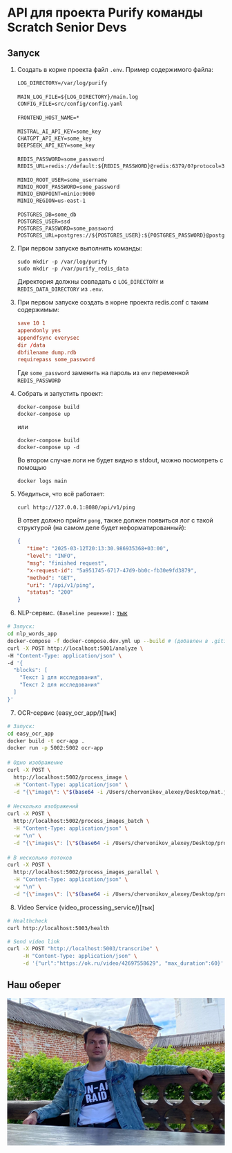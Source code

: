 # API для проекта Purify команды Scratch Senior Devs

## Запуск

1. Создать в корне проекта файл `.env`. Пример содержимого файла:

    ```env
   LOG_DIRECTORY=/var/log/purify
   
   MAIN_LOG_FILE=${LOG_DIRECTORY}/main.log
   CONFIG_FILE=src/config/config.yaml
   
   FRONTEND_HOST_NAME=*
   
   MISTRAL_AI_API_KEY=some_key
   CHATGPT_API_KEY=some_key
   DEEPSEEK_API_KEY=some_key

   REDIS_PASSWORD=some_password
   REDIS_URL=redis://default:${REDIS_PASSWORD}@redis:6379/0?protocol=3
   
   MINIO_ROOT_USER=some_username
   MINIO_ROOT_PASSWORD=some_password
   MINIO_ENDPOINT=minio:9000
   MINIO_REGION=us-east-1

   POSTGRES_DB=some_db
   POSTGRES_USER=ssd
   POSTGRES_PASSWORD=some_password
   POSTGRES_URL=postgres://${POSTGRES_USER}:${POSTGRES_PASSWORD}@postgres:5432/${POSTGRES_DB}
    ```

2. При первом запуске выполнить команды:

   ```shell
   sudo mkdir -p /var/log/purify
   sudo mkdir -p /var/purify_redis_data
   ```
   
   Директория должны совпадать с `LOG_DIRECTORY` и `REDIS_DATA_DIRECTORY` из `.env`.

3. При первом запуске создать в корне проекта redis.conf с таким содержимым:

   ```conf
   save 10 1
   appendonly yes
   appendfsync everysec
   dir /data
   dbfilename dump.rdb
   requirepass some_password
   ```
   
   Где `some_password` заменить на пароль из `env` переменной `REDIS_PASSWORD`

4. Собрать и запустить проект:

    ```shell
    docker-compose build
    docker-compose up
    ```
    
    или
    
    ```shell
    docker-compose build
    docker-compose up -d
    ```
    
    Во втором случае логи не будет видно в stdout, можно посмотреть с помощью
    
    ```shell
    docker logs main
    ```
   
5. Убедиться, что всё работает:

   ```shell
   curl http://127.0.0.1:8080/api/v1/ping
   ```
   
   В ответ должно прийти `pong`, также должен появиться лог с такой структурой (на самом деле будет неформатированный):

   ```json
   {
      "time": "2025-03-12T20:13:30.986935368+03:00",
      "level": "INFO",
      "msg": "finished request",
      "x-request-id": "5a951745-6717-47d9-bb0c-fb30e9fd3879",
      "method": "GET",
      "uri": "/api/v1/ping",
      "status": "200"
   }
   ```

6. NLP-сервис. ```(Baseline решение):``` [тык](nlp_words_app/)

```bash
# Запуск:
cd nlp_words_app
docker-compose -f docker-compose.dev.yml up --build # (добавлен в .gitignore)
curl -X POST http://localhost:5001/analyze \
-H "Content-Type: application/json" \
-d '{
  "blocks": [
    "Текст 1 для исследования",
    "Текст 2 для исследования"
  ]
}'
```

7. OCR-сервис (easy_ocr_app/)[тык]

```bash
# Запуск:
cd easy_ocr_app
docker build -t ocr-app .
docker run -p 5002:5002 ocr-app

# Одно изображение
curl -X POST \
  http://localhost:5002/process_image \
  -H "Content-Type: application/json" \
  -d "{\"image\": \"$(base64 -i /Users/chervonikov_alexey/Desktop/mat.jpeg | tr -d '\n')\"}"

# Несколько изображений
curl -X POST \
  http://localhost:5002/process_images_batch \
  -H "Content-Type: application/json" \
  -w "\n" \
  -d "{\"images\": [\"$(base64 -i /Users/chervonikov_alexey/Desktop/projects/Technopark_Spring_2025/diploma_project/porn/dick.jpeg | tr -d '\n')\", \"$(base64 -i /Users/chervonikov_alexey/Desktop/projects/Technopark_Spring_2025/diploma_project/porn/mike.jpeg | tr -d '\n')\"]}"

# В несколько потоков
curl -X POST \
  http://localhost:5002/process_images_parallel \
  -H "Content-Type: application/json" \
  -w "\n" \
  -d "{\"images\": [\"$(base64 -i /Users/chervonikov_alexey/Desktop/projects/Technopark_Spring_2025/diploma_project/easyocr/invalid_images/IMG_8329.JPG | tr -d '\n')\", \"$(base64 -i /Users/chervonikov_alexey/Desktop/2025-04-05_16.18.59.jpg | tr -d '\n')\", \"$(base64 -i /Users/chervonikov_alexey/Desktop/invalid_images/IMG_8346.JPG | tr -d '\n')\"]}"
```

8. Video Service (video_processing_service/)[тык]

```bash
# Healthcheck
curl http://localhost:5003/health
```

```bash
# Send video link
curl -X POST "http://localhost:5003/transcribe" \
     -H "Content-Type: application/json" \
     -d '{"url":"https://ok.ru/video/42697558629", "max_duration":60}'
```



## Наш оберег

![kanev](images/kanev.png)